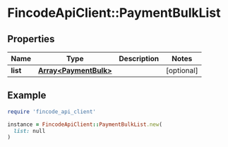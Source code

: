 # FincodeApiClient::PaymentBulkList

## Properties

| Name | Type | Description | Notes |
| ---- | ---- | ----------- | ----- |
| **list** | [**Array&lt;PaymentBulk&gt;**](PaymentBulk.md) |  | [optional] |

## Example

```ruby
require 'fincode_api_client'

instance = FincodeApiClient::PaymentBulkList.new(
  list: null
)
```

